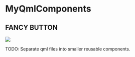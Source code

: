 # MyQmlComponents

## FANCY BUTTON
![](Preview/FancyButton25D/Preview.gif)

TODO: Separate qml files into smaller reusable components.
